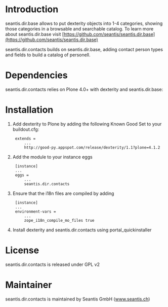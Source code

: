 # Introduction

seantis.dir.base allows to put dexterity objects into 1-4 categories, showing those categories in a browsable and searchable catalog.
To learn more about seantis.dir.base visit [https://github.com/seantis/seantis.dir.base](https://github.com/seantis/seantis.dir.base)

seantis.dir.contacts builds on seantis.dir.base, adding contact person types and fields to build a catalog of personell.

# Dependencies

seantis.dir.contacts relies on Plone 4.0+ with dexterity and seantis.dir.base:

# Installation

1. Add dexterity to Plone by adding the following Known Good Set to your buildout.cfg:

        extends =
            ...
            http://good-py.appspot.com/release/dexterity/1.1?plone=4.1.2

2. Add the module to your instance eggs

        [instance]
        ...
        eggs =
            ...
            seantis.dir.contacts


3. Ensure that the i18n files are compiled by adding

        [instance]
        ...
        environment-vars = 
            ...
            zope_i18n_compile_mo_files true

4. Install dexterity and seantis.dir.contacts using portal_quickinstaller

# License

seantis.dir.contacts is released under GPL v2

# Maintainer

seantis.dir.contacts is maintained by Seantis GmbH (www.seantis.ch)